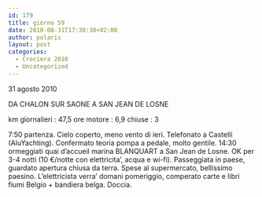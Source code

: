 ```yaml
---
id: 179
title: giorno 59
date: 2010-08-31T17:30:38+02:00
author: polaris
layout: post
categories:
  - Crociera 2010
  - Uncategorized
---
```

31 agosto 2010

DA CHALON SUR SAONE A SAN JEAN DE LOSNE

km giornalieri : 47,5
ore motore : 6,9
chiuse : 3

7:50 partenza. Cielo coperto, meno vento di ieri.
Telefonato a Castelli (AluYachting). Confermato teoria pompa a pedale, molto gentile.
14:30 ormeggiati quai d’accueil marina BLANQUART a San Jean de Losne. OK per 3-4 notti (10 €/notte con elettricita’, acqua e wi-fi). Passeggiata in paese, guardato apertura chiusa da terra.
Spese al supermercato, bellissimo paesino.
L’elettricista verra’ domani pomeriggio, comperato carte e libri fiumi Belgio + bandiera belga.
Doccia.
